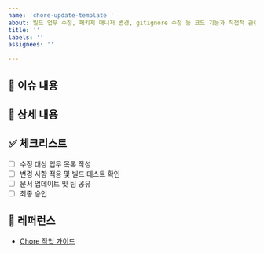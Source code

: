```yaml
---
name: 'chore-update-template '
about: 빌드 업무 수정, 패키지 매니저 변경, gitignore 수정 등 코드 기능과 직접적 관련 없는 업무시 사용하는 템플릿
title: ''
labels: ''
assignees: ''

---
```


## 📄 이슈 내용
<!--- 업무 정리, 패키지 업데이트, 설정 파일 수정 등 변경 사항을 간략하게 설명해 주세요. -->

## 📝 상세 내용
<!--- 어떤 파일이나 설정이 수정되었는지, 변경 이유와 기대 효과를 상세히 작성해 주세요. -->

## ✅ 체크리스트
- [ ] 수정 대상 업무 목록 작성
- [ ] 변경 사항 적용 및 빌드 테스트 확인
- [ ] 문서 업데이트 및 팀 공유
- [ ] 최종 승인

## 📍 레퍼런스
- [Chore 작업 가이드](https://...)
